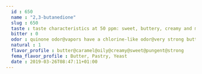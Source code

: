 ```yaml
---
  id : 650
  name : "2,3-butanedione"
  slug : 650
  taste : taste characteristics at 50 ppm: sweet, buttery, creamy and milky@threshold taste detection in milk (gas chromatically pure): 1.40x10-2 ppm and 2.90x10-2 ppm@in skim milk: 1.00x10-1 ppm@threshold taste detection in water (gas chromatically pure): 5.40x10-3 ppm@in water: 1.00x10-8% (volume/volume or wg/wg).
  bitter : 0
  odor : quinone odor@vapors have a chlorine-like odor@very strong buttery odor in dilute solution@strong odor
  natural : 1
  flavor_profile : butter@caramel@oily@creamy@sweet@pungent@strong
  fema_flavor_profile : Butter, Pastry, Yeast
  date : 2019-03-26T08:47:11+01:00
---
```



